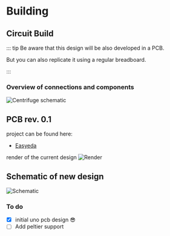 # Building

## Circuit Build
::: tip
Be aware that this design will be also developed in a PCB.

But you can also replicate it using a regular breadboard.

 :::

### Overview of connections and components
![Centrifuge schematic](../images/unoSchematic.png)


## PCB rev. 0.1

project can be found here:
- [Easyeda](https://easyeda.com/jerzeek/centrifuge-arduino-uno-shield)

render of the current design
![Render](../../src/OSH_Delft_Circuit_PCB/render.png)
## Schematic of new design
![Schematic](../../src/OSH_Delft_Circuit_PCB/Schematic.png)

### To do
- [x] initial uno pcb design 😎
- [ ] Add peltier support
